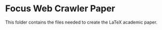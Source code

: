 # Focus Web Crawler Paper

This folder contains the files needed to create the LaTeX academic paper.
